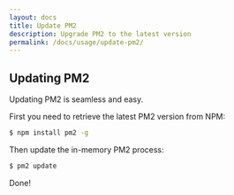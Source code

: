```yaml
---
layout: docs
title: Update PM2
description: Upgrade PM2 to the latest version
permalink: /docs/usage/update-pm2/
---
```


## Updating PM2

Updating PM2 is seamless and easy.

First you need to retrieve the latest PM2 version from NPM:

```bash
$ npm install pm2 -g
```

Then update the in-memory PM2 process:

```bash
$ pm2 update
```

Done!
